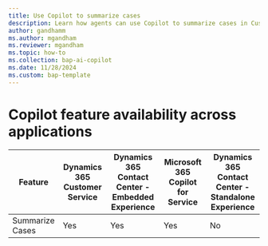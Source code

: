 ```yaml
---
title: Use Copilot to summarize cases
description: Learn how agents can use Copilot to summarize cases in Customer Service workspace.
author: gandhamm 
ms.author: mgandham 
ms.reviewer: mgandham
ms.topic: how-to 
ms.collection: bap-ai-copilot
ms.date: 11/28/2024
ms.custom: bap-template 
---
```


# Copilot feature availability across applications

| Feature             | Dynamics 365 Customer Service | Dynamics 365 Contact Center - Embedded Experience | Microsoft 365 Copilot for Service | Dynamics 365 Contact Center - Standalone Experience |
|---------------------|-------------------------------|---------------------------------------------------|-----------------------------------|-----------------------------------------------------|
| Summarize Cases     | Yes                           | Yes                                               | Yes                               | No                                                  |
